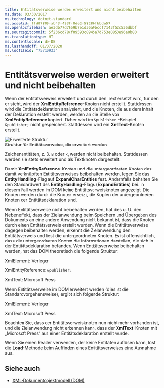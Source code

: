 ```yaml
---
title: Entitätsverweise werden erweitert und nicht beibehalten
ms.date: 03/30/2017
ms.technology: dotnet-standard
ms.assetid: ffd97806-ab43-4538-8de2-5828bfbbde57
ms.openlocfilehash: ae3db77d7659b7e1d36a9bccf7143f52c536dbbf
ms.sourcegitcommit: 5f236cd78cf09593c8945a7d753e0850e96a0b80
ms.translationtype: HT
ms.contentlocale: de-DE
ms.lasthandoff: 01/07/2020
ms.locfileid: "75710933"
---
```

# <a name="entity-references-are-expanded-and-not-preserved"></a>Entitätsverweise werden erweitert und nicht beibehalten
Wenn der Entitätsverweis erweitert und durch den Text ersetzt wird, für den er steht, wird der **XmlEntityReference**-Knoten nicht erstellt. Stattdessen wird die Entitätsdeklaration analysiert, und die Knoten, die aus dem Inhalt der Deklaration erstellt werden, werden an die Stelle von **XmlEntityReference** kopiert. Daher wird im `&publisher;`-Beispiel `&publisher;` nicht gespeichert. Stattdessen wird ein **XmlText**-Knoten erstellt.  
  
 ![Erweiterte Struktur](../../../../docs/standard/data/xml/media/xmlentityref-expanded-nodes.gif "xmlentityref_expanded_nodes")  
Struktur für Entitätsverweise, die erweitert werden  
  
 Zeichenentitäten, z. B. `B` oder `<`, werden nicht beibehalten. Stattdessen werden sie stets erweitert und als Textknoten dargestellt.  
  
 Damit **XmlEntityReference**-Knoten und die untergeordneten Knoten des damit verknüpften Entitätsverweises beibehalten werden, legen Sie das **EntityHandling**-Flag auf **ExpandCharEntities** fest. Andernfalls behalten Sie den Standardwert des **EntityHandling**-Flags (**ExpandEntities**) bei. In diesem Fall werden im DOM keine Entitätsverweisknoten angezeigt. Die Knoten werden durch die Knoten ersetzt, die Kopien der untergeordneten Knoten der Entitätsdeklaration sind.  
  
 Wenn Entitätsverweise nicht beibehalten werden, hat dies u. U. den Nebeneffekt, dass der Zielanwendung beim Speichern und Übergeben des Dokuments an eine andere Anwendung nicht bekannt ist, dass die Knoten durch einen Entitätsverweis erstellt wurden. Wenn die Entitätsverweise dagegen beibehalten werden, erkennt die Zielanwendung den Entitätsverweis und liest die untergeordneten Knoten. Es ist offensichtlich, dass die untergeordneten Knoten die Informationen darstellen, die sich in der Entitätsdeklaration befanden. Wenn Entitätsverweise beibehalten werden, hat das DOM theoretisch die folgende Struktur:  
  
 XmlElement: Verleger  
  
 XmlEntityReference: `&publisher;`  
  
 XmlText: Microsoft Press  
  
 Wenn Entitätsverweise im DOM erweitert werden (dies ist die Standardvorgehensweise), ergibt sich folgende Struktur:  
  
 XmlElement: Verleger  
  
 XmlText: Microsoft Press  
  
 Beachten Sie, dass der Entitätsverweisknoten nun nicht mehr vorhanden ist, und die Zielanwendung nicht erkennen kann, dass der **XmlText**-Knoten mit „Microsoft Press“ aus einer Entitätsdeklaration erstellt wurde.  
  
 Wenn Sie einen Reader verwenden, der keine Entitäten auflösen kann, löst die **Load**-Methode beim Auffinden eines Entitätsverweises eine Ausnahme aus.  
  
## <a name="see-also"></a>Siehe auch

- [XML-Dokumentobjektmodell (DOM)](../../../../docs/standard/data/xml/xml-document-object-model-dom.md)
